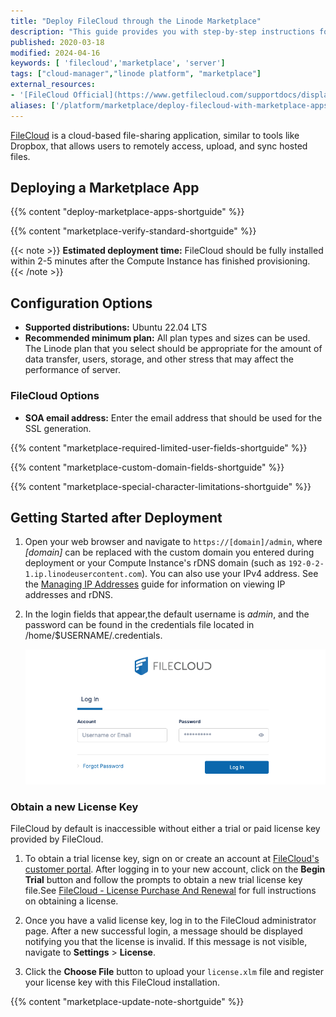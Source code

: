 ```yaml
---
title: "Deploy FileCloud through the Linode Marketplace"
description: "This guide provides you with step-by-step instructions for deploying your own FileCloud Server on a Linode using the One-Click Marketplace Apps."
published: 2020-03-18
modified: 2024-04-16
keywords: [ 'filecloud','marketplace', 'server']
tags: ["cloud-manager","linode platform", "marketplace"]
external_resources:
- '[FileCloud Official](https://www.getfilecloud.com/supportdocs/display/cloud/Home)'
aliases: ['/platform/marketplace/deploy-filecloud-with-marketplace-apps/', '/platform/one-click/deploy-filecloud-with-one-click-apps/', '/guides/deploy-filecloud-with-one-click-apps/','/guides/deploy-filecloud-with-marketplace-apps/','/guides/filecloud-marketplace-app/']
---
```


[FileCloud](https://www.filecloud.com/) is a cloud-based file-sharing application, similar to tools like Dropbox, that allows users to remotely access, upload, and sync hosted files.

## Deploying a Marketplace App

{{% content "deploy-marketplace-apps-shortguide" %}}

{{% content "marketplace-verify-standard-shortguide" %}}

{{< note >}}
**Estimated deployment time:** FileCloud should be fully installed within 2-5 minutes after the Compute Instance has finished provisioning.
{{< /note >}}

## Configuration Options

- **Supported distributions:** Ubuntu 22.04 LTS
- **Recommended minimum plan:** All plan types and sizes can be used. The Linode plan that you select should be appropriate for the amount of data transfer, users, storage, and other stress that may affect the performance of server.

### FileCloud Options

- **SOA email address:** Enter the email address that should be used for the SSL generation.

{{% content "marketplace-required-limited-user-fields-shortguide" %}}

{{% content "marketplace-custom-domain-fields-shortguide" %}}

{{% content "marketplace-special-character-limitations-shortguide" %}}


## Getting Started after Deployment

1.  Open your web browser and navigate to `https://[domain]/admin`, where *[domain]* can be replaced with the custom domain you entered during deployment or your Compute Instance's rDNS domain (such as `192-0-2-1.ip.linodeusercontent.com`). You can also use your IPv4 address. See the [Managing IP Addresses](/docs/products/compute/compute-instances/guides/manage-ip-addresses/) guide for information on viewing IP addresses and rDNS.

1.  In the login fields that appear,the default username is *admin*, and the password can be found in the credentials file located in /home/$USERNAME/.credentials.

    ![Admin Login Page](filecloud-login.png)

### Obtain a new License Key

FileCloud by default is inaccessible without either a trial or paid license key provided by FileCloud.

1. To obtain a trial license key, sign on or create an account at [FileCloud's customer portal](https://portal.getfilecloud.com/ui/user/index.html). After logging in to your new account, click on the **Begin Trial** button and follow the prompts to obtain a new trial license key file.See [FileCloud - License Purchase And Renewal](https://www.getfilecloud.com/supportdocs/display/cloud/FileCloud+-+License+Purchase+And+Renewal) for full instructions on obtaining a license.

1. Once you have a valid license key, log in to the FileCloud administrator page. After a new successful login, a message should be displayed notifying you that the license is invalid. If this message is not visible, navigate to **Settings** > **License**.

1. Click the **Choose File** button to upload your `license.xlm` file and register your license key with this FileCloud installation.

{{% content "marketplace-update-note-shortguide" %}}